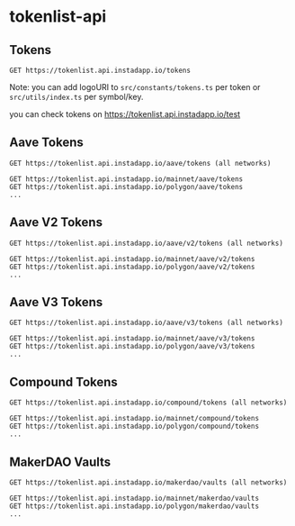 # tokenlist-api

## Tokens

```
GET https://tokenlist.api.instadapp.io/tokens
```

Note: you can add logoURI to `src/constants/tokens.ts` per token or `src/utils/index.ts` per symbol/key.

you can check tokens on https://tokenlist.api.instadapp.io/test

## Aave Tokens

```
GET https://tokenlist.api.instadapp.io/aave/tokens (all networks)

GET https://tokenlist.api.instadapp.io/mainnet/aave/tokens
GET https://tokenlist.api.instadapp.io/polygon/aave/tokens
...
```

## Aave V2 Tokens

```
GET https://tokenlist.api.instadapp.io/aave/v2/tokens (all networks)

GET https://tokenlist.api.instadapp.io/mainnet/aave/v2/tokens
GET https://tokenlist.api.instadapp.io/polygon/aave/v2/tokens
...
```

## Aave V3 Tokens

```
GET https://tokenlist.api.instadapp.io/aave/v3/tokens (all networks)

GET https://tokenlist.api.instadapp.io/mainnet/aave/v3/tokens
GET https://tokenlist.api.instadapp.io/polygon/aave/v3/tokens
...
```

## Compound Tokens

```
GET https://tokenlist.api.instadapp.io/compound/tokens (all networks)

GET https://tokenlist.api.instadapp.io/mainnet/compound/tokens
GET https://tokenlist.api.instadapp.io/polygon/compound/tokens
...
```

## MakerDAO Vaults

```
GET https://tokenlist.api.instadapp.io/makerdao/vaults (all networks)

GET https://tokenlist.api.instadapp.io/mainnet/makerdao/vaults
GET https://tokenlist.api.instadapp.io/polygon/makerdao/vaults
...
```

